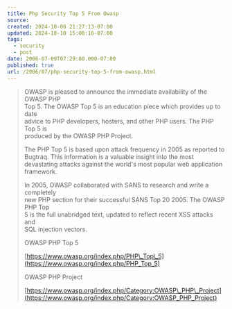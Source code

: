 ```yaml
---
title: Php Security Top 5 From Owasp
source: 
created: 2024-10-06 21:27:13-07:00
updated: 2024-10-10 15:00:16-07:00
tags:
  - security
  - post
date: 2006-07-09T07:29:00.000-07:00
published: true
url: /2006/07/php-security-top-5-from-owasp.html
---
```



>   
> OWASP is pleased to announce the immediate availability of the OWASP PHP  
> Top 5. The OWASP Top 5 is an education piece which provides up to date  
> advice to PHP developers, hosters, and other PHP users. The PHP Top 5 is  
> produced by the OWASP PHP Project.  
>   
> The PHP Top 5 is based upon attack frequency in 2005 as reported to  
> Bugtraq. This information is a valuable insight into the most  
> devastating attacks against the world's most popular web application  
> framework.  
>   
> In 2005, OWASP collaborated with SANS to research and write a completely  
> new PHP section for their successful SANS Top 20 2005. The OWASP PHP Top  
> 5 is the full unabridged text, updated to reflect recent XSS attacks and  
> SQL injection vectors.  
>   
>   
>   
> OWASP PHP Top 5  
>   
> [https://www.owasp.org/index.php/PHP\_Top\_5](https://www.owasp.org/index.php/PHP_Top_5)  
>   
>   
>   
> OWASP PHP Project  
>   
> [https://www.owasp.org/index.php/Category:OWASP\_PHP\_Project](https://www.owasp.org/index.php/Category:OWASP_PHP_Project)